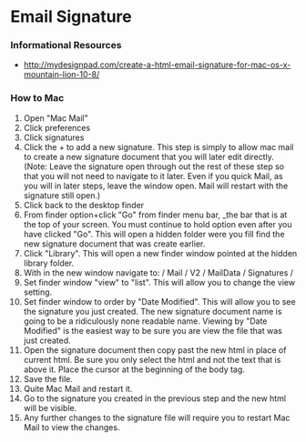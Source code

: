 Email Signature
====================

### Informational Resources

- http://mydesignpad.com/create-a-html-email-signature-for-mac-os-x-mountain-lion-10-8/

### How to Mac
1. Open "Mac Mail"
2. Click preferences
3. Click signatures
4. Click the + to add a new signature. This step is simply to allow mac mail to create a new signature document that you will later edit directly. (Note: Leave the signature open through out the rest of these step so that you will not need to navigate to it later. Even if you quick Mail, as you will in later steps, leave the window open. Mail will restart with the signature still open.)
5. Click back to the desktop finder
6. From finder option+click "Go" from finder menu bar, _the bar that is at the top of your screen. You must continue to hold option even after you have clicked "Go". This will open a hidden folder were you fill find the new signature document that was create earlier.
7. Click "Library". This will open a new finder window pointed at the hidden library folder.
8. With in the new window navigate to: / Mail / V2 / MailData / Signatures /
9. Set finder window "view" to "list". This will allow you to change the view setting.
10. Set finder window to order by "Date Modified". This will allow you to see the signature you just created. The new signature document name is going to be a ridiculously none readable name. Viewing by "Date Modified" is the easiest way to be sure you are view the file that was just created.
11. Open the signature document then copy past the new html in place of current html. Be sure you only select the html and not the text that is above it. Place the cursor at the beginning of the body tag.
12. Save the file.
13. Quite Mac Mail and restart it. 
14. Go to the signature you created in the previous step and the new html will be visible.
15. Any further changes to the signature file will require you to restart Mac Mail to view the changes.